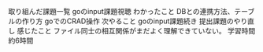 取り組んだ課題一覧
goのinput課題視聴
わかったこと
DBとの連携方法、テーブルの作り方
goでのCRAD操作
次やること
goのinput課題続き
提出課題のやり直し
感じたこと
ファイル同士の相互関係がまだよく理解できていない。
学習時間
約6時間
